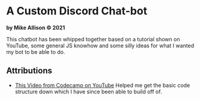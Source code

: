 # A Custom Discord Chat-bot
**by Mike Allison &copy; 2021**

This chatbot has been whipped together based on a tutorial shown on YouTube, some general JS knowhow and some silly ideas for what I wanted my bot to be able to do.

## Attributions
- [This Video from Codecamp on YouTube](https://www.youtube.com/watch?v=8o25pRbXdFw) Helped me get the basic code structure down which I have since been able to build off of.